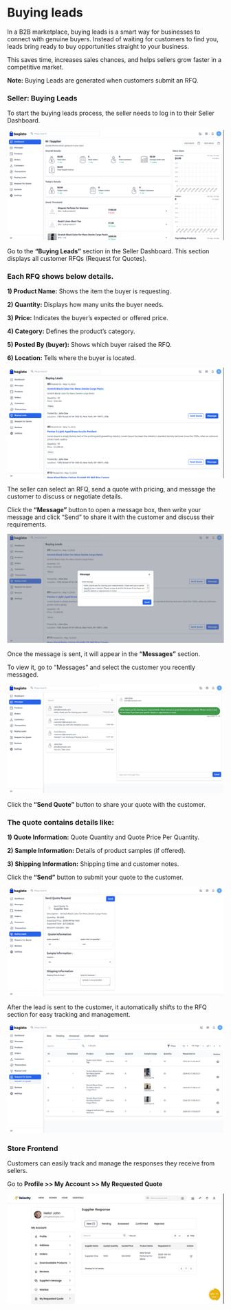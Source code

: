 # Buying leads

In a B2B marketplace, buying leads is a smart way for businesses to connect with genuine buyers. Instead of waiting for customers to find you, leads bring ready to buy opportunities straight to your business. 

This saves time, increases sales chances, and helps sellers grow faster in a competitive market.

**Note:** Buying Leads are generated when customers submit an RFQ.

### Seller: Buying Leads

To start the buying leads process, the seller needs to log in to their Seller Dashboard.

 ![b2b-marketplace](../../assets/2.0/images/b2b-marketplace/1-seller-dashbord.png)

Go to the **“Buying Leads”** section in the Seller Dashboard. This section displays all customer RFQs (Request for Quotes).

### Each RFQ shows below details.

**1) Product Name:** Shows the item the buyer is requesting.

**2) Quantity:** Displays how many units the buyer needs.

**3) Price:** Indicates the buyer’s expected or offered price.

**4) Category:** Defines the product’s category.

**5) Posted By (buyer):** Shows which buyer raised the RFQ.

**6) Location:** Tells where the buyer is located.

 ![b2b-marketplace](../../assets/2.0/images/b2b-marketplace/2-buying-leads.png)

The seller can select an RFQ, send a quote with pricing, and message the customer to discuss or negotiate details.

Click the **“Message”** button to open a message box, then write your message and click “Send” to share it with the customer and discuss their requirements.

 ![b2b-marketplace](../../assets/2.0/images/b2b-marketplace/3-message-box.png)

Once the message is sent, it will appear in the **“Messages”** section.

To view it, go to “Messages” and select the customer you recently messaged.

 ![b2b-marketplace](../../assets/2.0/images/b2b-marketplace/4-message-communication.png)

Click the **“Send Quote”** button to share your quote with the customer. 

### The quote contains details like:

**1) Quote Information:** Quote Quantity and Quote Price Per Quantity.

**2) Sample Information:** Details of product samples (if offered).

**3) Shipping Information:** Shipping time and customer notes.

Click the **“Send”** button to submit your quote to the customer.

 ![b2b-marketplace](../../assets/2.0/images/b2b-marketplace/5-send-quote.png)

After the lead is sent to the customer, it automatically shifts to the RFQ section for easy tracking and management.

 ![b2b-marketplace](../../assets/2.0/images/b2b-marketplace/6-rfq.png)

### Store Frontend

Customers can easily track and manage the responses they receive from sellers.

Go to **Profile >> My Account >> My Requested Quote**

 ![b2b-marketplace](../../assets/2.0/images/b2b-marketplace/7-store-frontend.png)

